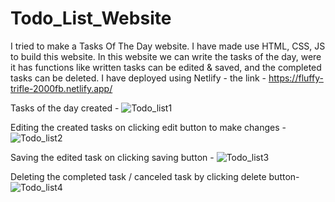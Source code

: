 # Todo_List_Website
I tried to make a Tasks Of The Day website. 
I have made use HTML, CSS, JS to build this website.
In this website we can write the tasks of the day, were it has functions like written tasks can be edited & saved, and the completed tasks can be deleted.
I have deployed using Netlify - the link - https://fluffy-trifle-2000fb.netlify.app/

Tasks of the day created - 
![Todo_list1](https://user-images.githubusercontent.com/61042120/179548908-61bc10bf-e49f-40fd-99cc-b1769d498eb6.png)

Editing the created tasks on clicking edit button to make changes - 
![Todo_list2](https://user-images.githubusercontent.com/61042120/179552790-a8f17067-9d83-480e-b868-216b74dc7f18.png)

Saving the edited task on clicking saving button - 
![Todo_list3](https://user-images.githubusercontent.com/61042120/179548928-23665db2-d154-4b84-89e3-b6b2d6860d55.png)

Deleting the completed task / canceled task by clicking delete button- 
![Todo_list4](https://user-images.githubusercontent.com/61042120/179551076-a95b281b-2c5d-4464-b47c-098099bb450d.png)
